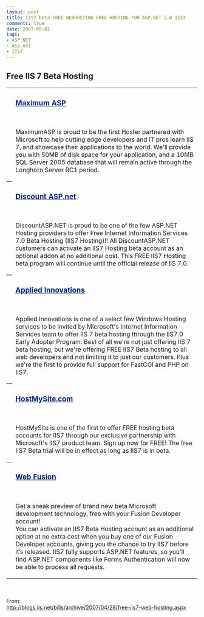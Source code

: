 ```yaml
---
layout: post
title: IIS7 beta FREE WEBHOSTING FREE HOSTING FOR ASP.NET 2.0 IIS7
comments: true
date: 2007-05-02
tags:
- ASP.NET
- Asp.net
- IIS7
---
```


<h2 class="first bucket-header">Free IIS 7 Beta Hosting</h2>
<table class="row-fade" cellspacing="0" cellpadding="0"><tbody>
<tr>
<th class="column-downloads">
<br /><br />
</th>
<td class="column-name">
<h3><a href="https://iis7.maximumaspbeta.com/"><font color="#002c99">Maximum ASP</font></a></h3>
<br /><p>MaximumASP is proud to be the first Hoster partnered with Microsoft to help cutting edge developers and IT pros learn IIS 7, and showcase their applications to the world. We'll provide you with 50MB of disk space for your application, and a 10MB SQL Server 2005 database that will remain active through the Longhorn Server RC1 period.</p>
</td>
</tr>
<tr>
<th class="column-downloads">
<br /><br />
</th>
<td class="column-name">
<h3><a href="http://www.discountasp.net/sp_iis7hosting.aspx"><font color="#002c99">Discount ASP.net</font></a></h3>
<br /><p>DiscountASP.NET is proud to be one of the few ASP.NET Hosting providers to offer Free Internet Information Services 7.0 Beta Hosting (IIS7 Hosting)!! All DiscountASP.NET customers can activate an IIS7 Hosting beta account as an optional addon at no additional cost. This FREE IIS7 Hosting beta program will continue until the official release of IIS 7.0.</p>
</td>
</tr>
<tr>
<th class="column-downloads">
<br /><br />
</th>
<td class="column-name">
<h3><a href="http://www.appliedi.net/iis7-hosting/"><font color="#002c99">Applied Innovations</font></a></h3>
<br /><p>Applied Innovations is one of a select few Windows Hosting services to be invited by Microsoft's Internet Information Services team to offer IIS 7 beta hosting through the IIS7.0 Early Adopter Program. Best of all we're not just offering IIS 7 beta hosting, but we're offering FREE IIS7 Beta hosting to all web developers and not limiting it to just our customers. Plus we're the first to provide full support for FastCGI and PHP on IIS7.</p>
</td>
</tr>
<tr>
<th class="column-downloads">
<br /><br />
</th>
<td class="column-name">
<h3><a href="http://www.hostmysite.com/iis7/"><font color="#002c99">HostMySite.com</font></a></h3>
<br /><p>HostMySite is one of the first to offer FREE hosting beta accounts for IIS7 through our exclusive partnership with Microsoft's IIS7 product team. Sign up now for FREE! The free IIS7 Beta trial will be in effect as long as IIS7 is in beta. </p>
</td>
</tr>
<tr>
<th class="column-downloads">
<br /><br />
</th>
<td class="column-name">
<h3><a href="http://www.webfusion.co.uk/webhosting/hosting.php?package=fusion_developer_.net_2.0&amp;platform=Windows"><font color="#002c99">Web Fusion</font></a></h3>
<br /><p>Get a sneak preview of brand new beta Microsoft development technology, free with your Fusion Developer account! <br />You can activate an IIS7 Beta Hosting account as an additional option at no extra cost when you buy one of our Fusion Developer accounts, giving you the chance to try IIS7 before it’s released. IIS7 fully supports ASP.NET features, so you’ll find ASP.NET components like Forms Authentication will now be able to process all requests. </p>
</td>
</tr>
</tbody></table>
<p><br /><br />From:<a href="http://blogs.iis.net/bills/archive/2007/04/28/free-iis7-web-hosting.aspx"><br />http://blogs.iis.net/bills/archive/2007/04/28/free-iis7-web-hosting.aspx</a></p>				
